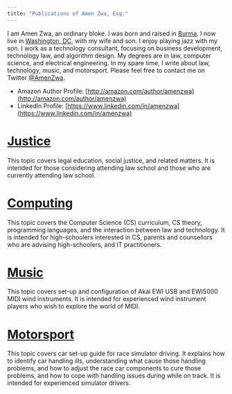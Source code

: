 ```yaml
---
title: "Publications of Amen Zwa, Esq."
---
```


I am Amen Zwa, an ordinary bloke. I was born and raised in [Burma](https://en.wikipedia.org/wiki/Myanmar). I now live in [Washington, DC](https://en.wikipedia.org/wiki/Washington,_D.C.), with my wife and son. I enjoy playing jazz with my son. I work as a technology consultant, focusing on business development, technology law, and algorithm design. My degrees are in law, computer science, and electrical engineering. In my spare time, I write about law, technology, music, and motorsport. Please feel free to contact me on Twitter [@AmenZwa](https://twitter.com/amenzwa).

- Amazon Author Profile: [http://amazon.com/author/amenzwa](http://amazon.com/author/amenzwa)
- LinkedIn Profile: [https://www.linkedin.com/in/amenzwa](https://www.linkedin.com/in/amenzwa)

# [Justice](justice/index.md)

This topic covers legal education, social justice, and related matters. It is intended for those considering attending law school and those who are currently attending law school.

# [Computing](computing/index.md)

This topic covers the Computer Science (CS) curriculum, CS theory, programming languages, and the interaction between law and technology. It is intended for high-schoolers interested in CS, parents and counsellors who are advising high-schoolers, and IT practitioners.

# [Music](music/index.md)

This topic covers set-up and configuration of Akai EWI USB and EWI5000 MIDI wind instruments. It is intended for experienced wind instrument players who wish to explore the world of MIDI.

# [Motorsport](motorsport/index.md)

This topic covers car set-up guide for race simulator driving. It explains how to identify car handling ills, understanding what cause those handling problems, and how to adjust the race car components to cure those problems, and how to cope with handling issues during while on track. It is intended for experienced simulator drivers.
